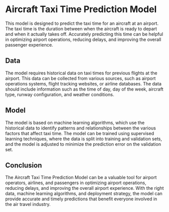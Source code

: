 # Aircraft Taxi Time Prediction Model
This model is designed to predict the taxi time for an aircraft at an airport. The taxi time is the duration between when the aircraft is ready to depart and when it actually takes off. Accurately predicting this time can be helpful in optimizing airport operations, reducing delays, and improving the overall passenger experience.

## Data
The model requires historical data on taxi times for previous flights at the airport. This data can be collected from various sources, such as airport operations systems, flight tracking websites, or airline databases. The data should include information such as the time of day, day of the week, aircraft type, runway configuration, and weather conditions.

## Model
The model is based on machine learning algorithms, which use the historical data to identify patterns and relationships between the various factors that affect taxi time. The model can be trained using supervised learning techniques, where the data is split into training and validation sets, and the model is adjusted to minimize the prediction error on the validation set.

## Conclusion
The Aircraft Taxi Time Prediction Model can be a valuable tool for airport operators, airlines, and passengers in optimizing airport operations, reducing delays, and improving the overall airport experience. With the right data, machine learning algorithms, and deployment strategy, the model can provide accurate and timely predictions that benefit everyone involved in the air travel industry.





